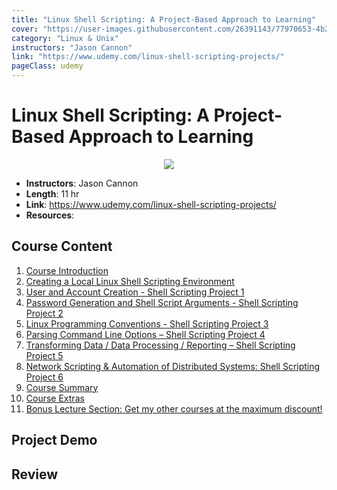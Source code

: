 ```yaml
---
title: "Linux Shell Scripting: A Project-Based Approach to Learning"
cover: "https://user-images.githubusercontent.com/26391143/77970653-4b233380-731f-11ea-9f48-ffdf1e97c4da.png"
category: "Linux & Unix"
instructors: "Jason Cannon"
link: "https://www.udemy.com/linux-shell-scripting-projects/"
pageClass: udemy
---
```



# Linux Shell Scripting: A Project-Based Approach to Learning

<p align="center">
  <img src="https://user-images.githubusercontent.com/26391143/77970653-4b233380-731f-11ea-9f48-ffdf1e97c4da.png" />
</p>

- **Instructors**: Jason Cannon
- **Length**: 11 hr
- **Link**: https://www.udemy.com/linux-shell-scripting-projects/
- **Resources**:

## Course Content

1. [Course Introduction](./01_Course-Introduction/)
2. [Creating a Local Linux Shell Scripting Environment](./02_Creating-a-Local-Linux-Shell-Scripting-Environment/)
3. [User and Account Creation - Shell Scripting Project 1](./03_User-and-Account-Creation-Shell-Scripting-Project-1/)
4. [Password Generation and Shell Script Arguments - Shell Scripting Project 2](./04_Password-Generation-and-Shell-Script-Arguments-Shell-Scripting-Project-2/)
5. [Linux Programming Conventions - Shell Scripting Project 3](./05_Linux-Programming-Conventions-Shell-Scripting-Project-3/)
6. [Parsing Command Line Options – Shell Scripting Project 4](./06_Parsing-Command-Line-Options-Shell-Scripting-Project-4/)
7. [Transforming Data / Data Processing / Reporting – Shell Scripting Project 5](./07_Transforming-Data-Data-Processing-Reporting-Shell-Scripting-Project-5/)
8. [Network Scripting & Automation of Distributed Systems: Shell Scripting Project 6](./08_Network-Scripting-and-Automation-of-Distributed-Systems-Shell-Scripting-Project-6/)
9. [Course Summary](./09_Course-Summary/)
10. [Course Extras](./10_Course-Extras/)
11. [Bonus Lecture Section: Get my other courses at the maximum discount!](./11_Bonus-Lecture-Section-Get-my-other-courses-at-the-maximum-discount/)

## Project Demo

## Review
